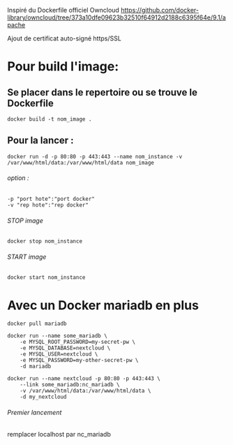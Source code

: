 Inspiré du Dockerfile officiel Owncloud 
https://github.com/docker-library/owncloud/tree/373a10dfe09623b32510f64912d2188c6395f64e/9.1/apache

Ajout de certificat auto-signé https/SSL

# Pour build l'image:
## Se placer dans le repertoire ou se trouve le Dockerfile

	docker build -t nom_image .

## Pour la lancer :

	docker run -d -p 80:80 -p 443:443 --name nom_instance -v /var/www/html/data:/var/www/html/data nom_image

###### option : 
	-p "port hote":"port docker"
	-v "rep hote":"rep docker"

###### STOP image

	docker stop nom_instance

###### START image

	docker start nom_instance


# Avec un Docker mariadb en plus

	docker pull mariadb

	docker run --name some_mariadb \
        -e MYSQL_ROOT_PASSWORD=my-secret-pw \ 
        -e MYSQL_DATABASE=nextcloud \
        -e MYSQL_USER=nextcloud \
        -e MYSQL_PASSWORD=my-other-secret-pw \
        -d mariadb
        
	docker run --name nextcloud -p 80:80 -p 443:443 \
        --link some_mariadb:nc_mariadb \
        -v /var/www/html/data:/var/www/html/data \
        -d my_nextcloud

###### Premier lancement
remplacer localhost par nc_mariadb

